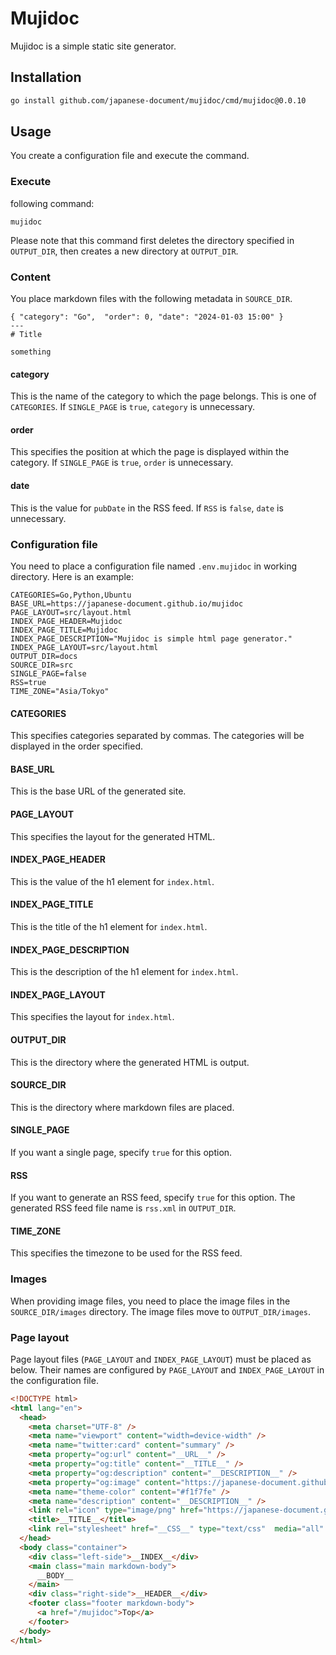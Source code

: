 # Mujidoc

Mujidoc is a simple static site generator.

## Installation

```bash
go install github.com/japanese-document/mujidoc/cmd/mujidoc@0.0.10
```

## Usage

You create a configuration file and execute the command.

### Execute

following command:

```
mujidoc
```

Please note that this command first deletes the directory specified in `OUTPUT_DIR`, then creates a new directory at `OUTPUT_DIR`.

### Content

You place markdown files with the following metadata in `SOURCE_DIR`.

```
{ "category": "Go",  "order": 0, "date": "2024-01-03 15:00" }
---
# Title 

something
```

#### category

This is the name of the category to which the page belongs.
This is one of `CATEGORIES`.
If `SINGLE_PAGE` is `true`, `category` is unnecessary.

#### order

This specifies the position at which the page is displayed within the category.
If `SINGLE_PAGE` is `true`, `order` is unnecessary.

#### date

This is the value for `pubDate` in the RSS feed.
If `RSS` is `false`, `date` is unnecessary.

### Configuration file

You need to place a configuration file named `.env.mujidoc` in working directory. Here is an example:

```
CATEGORIES=Go,Python,Ubuntu
BASE_URL=https://japanese-document.github.io/mujidoc
PAGE_LAYOUT=src/layout.html
INDEX_PAGE_HEADER=Mujidoc
INDEX_PAGE_TITLE=Mujidoc
INDEX_PAGE_DESCRIPTION="Mujidoc is simple html page generator."
INDEX_PAGE_LAYOUT=src/layout.html
OUTPUT_DIR=docs
SOURCE_DIR=src
SINGLE_PAGE=false
RSS=true
TIME_ZONE="Asia/Tokyo"
```

#### CATEGORIES

This specifies categories separated by commas.
The categories will be displayed in the order specified.

#### BASE_URL

This is the base URL of the generated site.

#### PAGE_LAYOUT

This specifies the layout for the generated HTML.

#### INDEX_PAGE_HEADER

This is the value of the h1 element for `index.html`.

#### INDEX_PAGE_TITLE

This is the title of the h1 element for `index.html`.

#### INDEX_PAGE_DESCRIPTION

This is the description of the h1 element for `index.html`.

#### INDEX_PAGE_LAYOUT

This specifies the layout for `index.html`.

#### OUTPUT_DIR

This is the directory where the generated HTML is output.

#### SOURCE_DIR

This is the directory where markdown files are placed.

#### SINGLE_PAGE

If you want a single page, specify `true` for this option.

#### RSS

If you want to generate an RSS feed, specify `true` for this option.
The generated RSS feed file name is `rss.xml` in `OUTPUT_DIR`.

#### TIME_ZONE

This specifies the timezone to be used for the RSS feed.

### Images

When providing image files, you need to place the image files in the `SOURCE_DIR/images` directory.
The image files move to `OUTPUT_DIR/images`.

### Page layout

Page layout files (`PAGE_LAYOUT` and `INDEX_PAGE_LAYOUT`) must be placed as below. Their names are configured by `PAGE_LAYOUT` and `INDEX_PAGE_LAYOUT` in the configuration file. 

```html
<!DOCTYPE html>
<html lang="en">
  <head>
    <meta charset="UTF-8" />
    <meta name="viewport" content="width=device-width" />
    <meta name="twitter:card" content="summary" />
    <meta property="og:url" content="__URL__" />
    <meta property="og:title" content="__TITLE__" />
    <meta property="og:description" content="__DESCRIPTION__" />
    <meta property="og:image" content="https://japanese-document.github.io/mujidoc/images/favicon.png" />
    <meta name="theme-color" content="#f1f7fe" />
    <meta name="description" content="__DESCRIPTION__" />
    <link rel="icon" type="image/png" href="https://japanese-document.github.io/mujidoc/images/favicon.png" />
    <title>__TITLE__</title>
    <link rel="stylesheet" href="__CSS__" type="text/css"  media="all" />
  </head>
  <body class="container">
    <div class="left-side">__INDEX__</div>
    <main class="main markdown-body">
      __BODY__
    </main>
    <div class="right-side">__HEADER__</div>
    <footer class="footer markdown-body">
      <a href="/mujidoc">Top</a>
    </footer>
  </body>
</html>
```